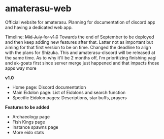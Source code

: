 # amaterasu-web

Official website for amaterasu. Planning for documentation of discord app and having a dedicated web app.

Timeline: ~~Mid July for v1.0~~ Towards the end of September to be deployed and then keep adding new features after that. Latter not as important but aiming for that first version to be on time. Changed the deadline to align with the plans for Shizuka. This and amaterasu-discord will be released at the same time. As to why it'll be 2 months off, I'm prioritizing finishing yagi and ak-goats first since server merge just happened and that impacts those apps way more

**v1.0**

- Home page: Discord documentation
- Main Eidolon page: List of Eidolons and search function
- Specific Eidolon pages: Descriptions, star buffs, prayers

**Features to be added**

- Archaeology page
- Fish Kings page
- Instance spawns page
- More eido stats
